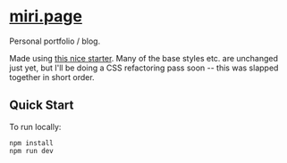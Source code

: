 # [miri.page](https://miri.page)

Personal portfolio / blog.

Made using [this nice starter](https://github.com/josh-collinsworth/sveltekit-blog-starter). Many of the base styles etc. are unchanged just yet, but I'll be doing a CSS refactoring pass soon -- this was slapped together in short order.

## Quick Start

To run locally:

```
npm install
npm run dev
```